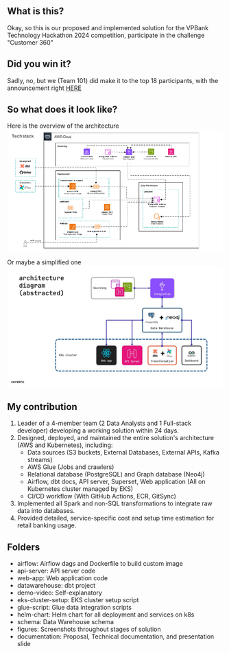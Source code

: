 ## What is this? 
Okay, so this is our proposed and implemented solution for the VPBank Technology Hackathon 2024 competition, participate in the challenge "Customer 360"

## Did you win it?
Sadly, no, but we (Team 101) did make it to the top 18 participants, with the announcement right [HERE](https://www.linkedin.com/posts/vpbank_vpbank-homeoftalents-activity-7201777548886695937-R0mL/)

## So what does it look like?
Here is the overview of the architecture
![Customer 360 - Detailed Architecture](https://raw.githubusercontent.com/jazzDung/retail-banking-customer360/main/figures/architecture/Detailed.png)


Or maybe a simplified one
![Customer 360 - Abstracted Architecture](https://raw.githubusercontent.com/jazzDung/retail-banking-customer360/main/figures/architecture/Abstracted.jpg)

## My contribution
 1. Leader of a 4-member team (2 Data Analysts and 1 Full-stack developer) developing a working solution within 24 days.
 2. Designed, deployed, and maintained the entire solution's architecture (AWS and Kubernetes), including:
    - Data sources (S3 buckets, External Databases, External APIs, Kafka streams)
    - AWS Glue (Jobs and crawlers)
    - Relational database (PostgreSQL) and Graph database (Neo4j)
    - Airflow, dbt docs, API server, Superset, Web application (All on Kubernetes cluster managed by EKS)
    - CI/CD workflow (With GitHub Actions, ECR, GitSync)
 3. Implemented all Spark and non-SQL transformations to integrate raw data into databases.
 4. Provided detailed, service-specific cost and setup time estimation for retail banking usage.


## Folders
- airflow: Airflow dags and Dockerfile to build custom image
- api-server: API server code
- web-app: Web application code
- datawarehouse: dbt project
- demo-video: Self-explanatory
- eks-cluster-setup: EKS cluster setup script
- glue-script: Glue data integration scripts
- helm-chart: Helm chart for all deployment and services on k8s
- schema: Data Warehouse schema
- figures: Screenshots throughout stages of solution
- documentation: Proposal, Technical documentation, and presentation slide
